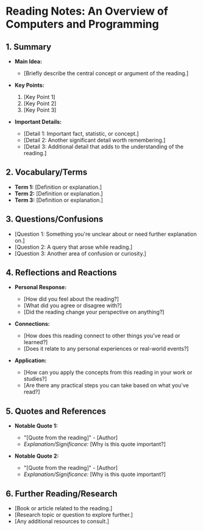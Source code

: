 # Reading Notes: An Overview of Computers and Programming

## 1. Summary
- **Main Idea:** 
  - [Briefly describe the central concept or argument of the reading.]

- **Key Points:**
  1. [Key Point 1]
  2. [Key Point 2]
  3. [Key Point 3]

- **Important Details:**
  - [Detail 1: Important fact, statistic, or concept.]
  - [Detail 2: Another significant detail worth remembering.]
  - [Detail 3: Additional detail that adds to the understanding of the reading.]

## 2. Vocabulary/Terms
- **Term 1:** [Definition or explanation.]
- **Term 2:** [Definition or explanation.]
- **Term 3:** [Definition or explanation.]

## 3. Questions/Confusions
- [Question 1: Something you're unclear about or need further explanation on.]
- [Question 2: A query that arose while reading.]
- [Question 3: Another area of confusion or curiosity.]

## 4. Reflections and Reactions
- **Personal Response:**
  - [How did you feel about the reading?]
  - [What did you agree or disagree with?]
  - [Did the reading change your perspective on anything?]

- **Connections:**
  - [How does this reading connect to other things you've read or learned?]
  - [Does it relate to any personal experiences or real-world events?]

- **Application:**
  - [How can you apply the concepts from this reading in your work or studies?]
  - [Are there any practical steps you can take based on what you've read?]

## 5. Quotes and References
- **Notable Quote 1:** 
  - "[Quote from the reading]" - [Author]
  - *Explanation/Significance:* [Why is this quote important?]

- **Notable Quote 2:** 
  - "[Quote from the reading]" - [Author]
  - *Explanation/Significance:* [Why is this quote important?]

## 6. Further Reading/Research
- [Book or article related to the reading.]
- [Research topic or question to explore further.]
- [Any additional resources to consult.]
